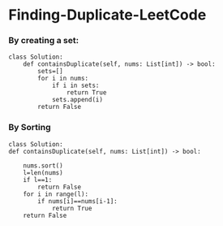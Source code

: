 # Finding-Duplicate-LeetCode

### By creating a set:

    class Solution:
        def containsDuplicate(self, nums: List[int]) -> bool:
            sets=[]
            for i in nums:
                if i in sets:
                    return True
                sets.append(i)
            return False
            
### By Sorting
    
    class Solution:
    def containsDuplicate(self, nums: List[int]) -> bool:
        
        nums.sort()
        l=len(nums)
        if l==1:
            return False
        for i in range(l):
            if nums[i]==nums[i-1]:
                return True
        return False
